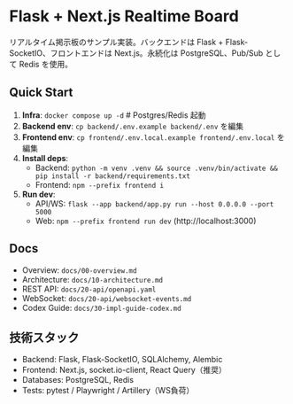 # Flask + Next.js Realtime Board

リアルタイム掲示板のサンプル実装。バックエンドは Flask + Flask-SocketIO、フロントエンドは Next.js。永続化は PostgreSQL、Pub/Sub として Redis を使用。

## Quick Start
1. **Infra**: `docker compose up -d`  # Postgres/Redis 起動
2. **Backend env**: `cp backend/.env.example backend/.env` を編集
3. **Frontend env**: `cp frontend/.env.local.example frontend/.env.local` を編集
4. **Install deps**:
   - Backend: `python -m venv .venv && source .venv/bin/activate && pip install -r backend/requirements.txt`
   - Frontend: `npm --prefix frontend i`
5. **Run dev**:
   - API/WS: `flask --app backend/app.py run --host 0.0.0.0 --port 5000`
   - Web: `npm --prefix frontend run dev` (http://localhost:3000)

## Docs
- Overview: `docs/00-overview.md`
- Architecture: `docs/10-architecture.md`
- REST API: `docs/20-api/openapi.yaml`
- WebSocket: `docs/20-api/websocket-events.md`
- Codex Guide: `docs/30-impl-guide-codex.md`

## 技術スタック
- Backend: Flask, Flask-SocketIO, SQLAlchemy, Alembic
- Frontend: Next.js, socket.io-client, React Query（推奨）
- Databases: PostgreSQL, Redis
- Tests: pytest / Playwright / Artillery（WS負荷）
